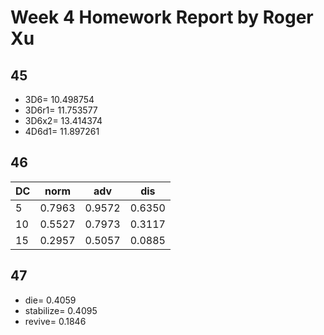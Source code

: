 Week 4 Homework Report by Roger Xu
=============

## 45 ##
+ 3D6=    10.498754
+ 3D6r1=  11.753577
+ 3D6x2=  13.414374
+ 4D6d1=  11.897261

## 46 ##
| DC |  norm  |   adv  |   dis  |
|:---|:------:|:------:|:------:|
| 5  | 0.7963 | 0.9572 | 0.6350 |
| 10 | 0.5527 | 0.7973 | 0.3117 |
| 15 | 0.2957 | 0.5057 | 0.0885 |

## 47 ##
+ die=        0.4059
+ stabilize=  0.4095
+ revive=     0.1846
